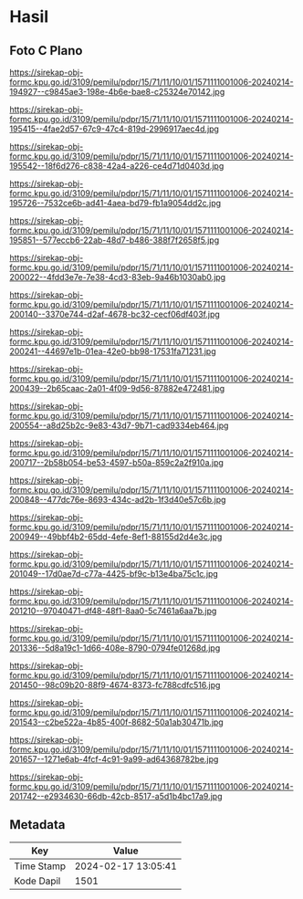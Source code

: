 # Hasil

## Foto C Plano

https://sirekap-obj-formc.kpu.go.id/3109/pemilu/pdpr/15/71/11/10/01/1571111001006-20240214-194927--c9845ae3-198e-4b6e-bae8-c25324e70142.jpg

https://sirekap-obj-formc.kpu.go.id/3109/pemilu/pdpr/15/71/11/10/01/1571111001006-20240214-195415--4fae2d57-67c9-47c4-819d-2996917aec4d.jpg

https://sirekap-obj-formc.kpu.go.id/3109/pemilu/pdpr/15/71/11/10/01/1571111001006-20240214-195542--18f6d276-c838-42a4-a226-ce4d71d0403d.jpg

https://sirekap-obj-formc.kpu.go.id/3109/pemilu/pdpr/15/71/11/10/01/1571111001006-20240214-195726--7532ce6b-ad41-4aea-bd79-fb1a9054dd2c.jpg

https://sirekap-obj-formc.kpu.go.id/3109/pemilu/pdpr/15/71/11/10/01/1571111001006-20240214-195851--577eccb6-22ab-48d7-b486-388f7f2658f5.jpg

https://sirekap-obj-formc.kpu.go.id/3109/pemilu/pdpr/15/71/11/10/01/1571111001006-20240214-200022--4fdd3e7e-7e38-4cd3-83eb-9a46b1030ab0.jpg

https://sirekap-obj-formc.kpu.go.id/3109/pemilu/pdpr/15/71/11/10/01/1571111001006-20240214-200140--3370e744-d2af-4678-bc32-cecf06df403f.jpg

https://sirekap-obj-formc.kpu.go.id/3109/pemilu/pdpr/15/71/11/10/01/1571111001006-20240214-200241--44697e1b-01ea-42e0-bb98-17531fa71231.jpg

https://sirekap-obj-formc.kpu.go.id/3109/pemilu/pdpr/15/71/11/10/01/1571111001006-20240214-200439--2b65caac-2a01-4f09-9d56-87882e472481.jpg

https://sirekap-obj-formc.kpu.go.id/3109/pemilu/pdpr/15/71/11/10/01/1571111001006-20240214-200554--a8d25b2c-9e83-43d7-9b71-cad9334eb464.jpg

https://sirekap-obj-formc.kpu.go.id/3109/pemilu/pdpr/15/71/11/10/01/1571111001006-20240214-200717--2b58b054-be53-4597-b50a-859c2a2f910a.jpg

https://sirekap-obj-formc.kpu.go.id/3109/pemilu/pdpr/15/71/11/10/01/1571111001006-20240214-200848--477dc76e-8693-434c-ad2b-1f3d40e57c6b.jpg

https://sirekap-obj-formc.kpu.go.id/3109/pemilu/pdpr/15/71/11/10/01/1571111001006-20240214-200949--49bbf4b2-65dd-4efe-8ef1-88155d2d4e3c.jpg

https://sirekap-obj-formc.kpu.go.id/3109/pemilu/pdpr/15/71/11/10/01/1571111001006-20240214-201049--17d0ae7d-c77a-4425-bf9c-b13e4ba75c1c.jpg

https://sirekap-obj-formc.kpu.go.id/3109/pemilu/pdpr/15/71/11/10/01/1571111001006-20240214-201210--97040471-df48-48f1-8aa0-5c7461a6aa7b.jpg

https://sirekap-obj-formc.kpu.go.id/3109/pemilu/pdpr/15/71/11/10/01/1571111001006-20240214-201336--5d8a19c1-1d66-408e-8790-0794fe01268d.jpg

https://sirekap-obj-formc.kpu.go.id/3109/pemilu/pdpr/15/71/11/10/01/1571111001006-20240214-201450--98c09b20-88f9-4674-8373-fc788cdfc516.jpg

https://sirekap-obj-formc.kpu.go.id/3109/pemilu/pdpr/15/71/11/10/01/1571111001006-20240214-201543--c2be522a-4b85-400f-8682-50a1ab30471b.jpg

https://sirekap-obj-formc.kpu.go.id/3109/pemilu/pdpr/15/71/11/10/01/1571111001006-20240214-201657--1271e6ab-4fcf-4c91-9a99-ad64368782be.jpg

https://sirekap-obj-formc.kpu.go.id/3109/pemilu/pdpr/15/71/11/10/01/1571111001006-20240214-201742--e2934630-66db-42cb-8517-a5d1b4bc17a9.jpg


## Metadata

| Key        | Value               |
| ---------- | ------------------- |
| Time Stamp | 2024-02-17 13:05:41 |
| Kode Dapil | 1501                |



